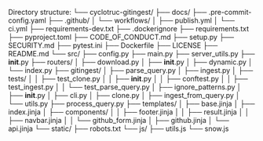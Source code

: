 Directory structure:
└── cyclotruc-gitingest/
    ├── docs/
    ├── .pre-commit-config.yaml
    ├── .github/
    │   └── workflows/
    │       ├── publish.yml
    │       └── ci.yml
    ├── requirements-dev.txt
    ├── .dockerignore
    ├── requirements.txt
    ├── pyproject.toml
    ├── CODE_OF_CONDUCT.md
    ├── setup.py
    ├── SECURITY.md
    ├── pytest.ini
    ├── Dockerfile
    ├── LICENSE
    ├── README.md
    └── src/
        ├── config.py
        ├── main.py
        ├── server_utils.py
        ├── __init__.py
        ├── routers/
        │   ├── download.py
        │   ├── __init__.py
        │   ├── dynamic.py
        │   └── index.py
        ├── gitingest/
        │   ├── parse_query.py
        │   ├── ingest.py
        │   ├── tests/
        │   │   ├── test_clone.py
        │   │   ├── __init__.py
        │   │   ├── conftest.py
        │   │   ├── test_ingest.py
        │   │   └── test_parse_query.py
        │   ├── ignore_patterns.py
        │   ├── __init__.py
        │   ├── cli.py
        │   ├── clone.py
        │   ├── ingest_from_query.py
        │   └── utils.py
        ├── process_query.py
        ├── templates/
        │   ├── base.jinja
        │   ├── index.jinja
        │   ├── components/
        │   │   ├── footer.jinja
        │   │   ├── result.jinja
        │   │   ├── navbar.jinja
        │   │   └── github_form.jinja
        │   ├── github.jinja
        │   └── api.jinja
        └── static/
            ├── robots.txt
            └── js/
                ├── utils.js
                └── snow.js